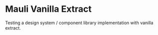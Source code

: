 # Mauli Vanilla Extract
Testing a design system / component library implementation with vanilla extract.
